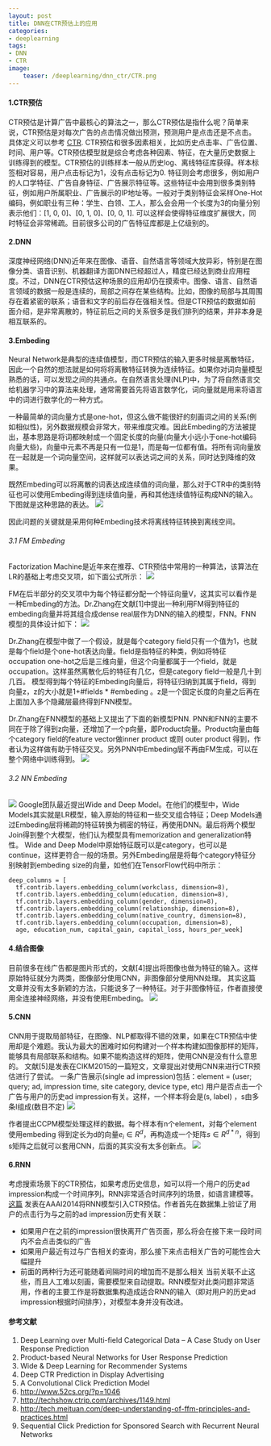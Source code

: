 ```yaml
---
layout: post
title: DNN在CTR预估上的应用
categories:
- deeplearning
tags:
- DNN
- CTR
image:
    teaser: /deeplearning/dnn_ctr/CTR.png
---
```


#### 1.CTR预估
CTR预估是计算广告中最核心的算法之一，那么CTR预估是指什么呢？简单来说，CTR预估是对每次广告的点击情况做出预测，预测用户是点击还是不点击。具体定义可以参考 [CTR](https://en.wikipedia.org/wiki/Click-through_rate). CTR预估和很多因素相关，比如历史点击率、广告位置、时间、用户等。CTR预估模型就是综合考虑各种因素、特征，在大量历史数据上训练得到的模型。CTR预估的训练样本一般从历史log、离线特征库获得。样本标签相对容易，用户点击标记为1，没有点击标记为0. 特征则会考虑很多，例如用户的人口学特征、广告自身特征、广告展示特征等。这些特征中会用到很多类别特征，例如用户所属职业、广告展示的IP地址等。一般对于类别特征会采样One-Hot编码，例如职业有三种：学生、白领、工人，那么会会用一个长度为3的向量分别表示他们：[1, 0, 0]、[0, 1, 0]、[0, 0, 1]. 可以这样会使得特征维度扩展很大，同时特征会非常稀疏。目前很多公司的广告特征库都是上亿级别的。


#### 2.DNN
深度神经网络(DNN)近年来在图像、语音、自然语言等领域大放异彩，特别是在图像分类、语音识别、机器翻译方面DNN已经超过人，精度已经达到商业应用程度。不过，DNN在CTR预估这种场景的应用却仍在摸索中。图像、语言、自然语言领域的数据一般是连续的，局部之间存在某些结构。比如，图像的局部与其周围存在着紧密的联系；语音和文字的前后存在强相关性。但是CTR预估的数据如前面介绍，是非常离散的，特征前后之间的关系很多是我们排列的结果，并非本身是相互联系的。

#### 3.Embeding
Neural Network是典型的连续值模型，而CTR预估的输入更多时候是离散特征，因此一个自然的想法就是如何将将离散特征转换为连续特征。如果你对词向量模型熟悉的话，可以发现之间的共通点。在自然语言处理(NLP)中，为了将自然语言交给机器学习中的算法来处理，通常需要首先将语言数学化，词向量就是用来将语言中的词进行数学化的一种方式。

一种最简单的词向量方式是one-hot，但这么做不能很好的刻画词之间的关系(例如相似性)，另外数据规模会非常大，带来维度灾难。因此Embeding的方法被提出，基本思路是将词都映射成一个固定长度的向量(向量大小远小于one-hot编码向量大些)，向量中元素不再是只有一位是1，而是每一位都有值。将所有词向量放在一起就是一个词向量空间，这样就可以表达词之间的关系，同时达到降维的效果。

既然Embeding可以将离散的词表达成连续值的词向量，那么对于CTR中的类别特征也可以使用Embeding得到连续值向量，再和其他连续值特征构成NN的输入。下图就是这种思路的表达。
![](/images/deeplearning/dnn_ctr/embeding.png)


因此问题的关键就是采用何种Embeding技术将离线特征转换到离线空间。

###### 3.1 FM Embeding
Factorization Machine是近年来在推荐、CTR预估中常用的一种算法，该算法在LR的基础上考虑交叉项，如下面公式所示：
![](/images/deeplearning/dnn_ctr/fm.png)


FM在后半部分的交叉项中为每个特征都分配一个特征向量V，这其实可以看作是一种Embeding的方法。Dr.Zhang在文献[1]中提出一种利用FM得到特征的embeding向量并将其组合成dense real层作为DNN的输入的模型，FNN。FNN模型的具体设计如下：
![](/images/deeplearning/dnn_ctr/fnn.png)

Dr.Zhang在模型中做了一个假设，就是每个category field只有一个值为1，也就是每个field是个one-hot表达向量。field是指特征的种类，例如将特征occupation one-hot之后是三维向量，但这个向量都属于一个field，就是occupation。这样虽然离散化后的特征有几亿，但是category field一般是几十到几百。
模型得到每个特征的Embeding向量后，将特征归纳到其属于field，得到向量z，z的大小就是1+#fields * #embeding 。z是一个固定长度的向量之后再在上面加入多个隐藏层最终得到FNN模型。

Dr.Zhang在FNN模型的基础上又提出了下面的新模型PNN.
PNN和FNN的主要不同在于除了得到z向量，还增加了一个p向量，即Product向量。Product向量由每个category field的feature vector做inner product 或则 outer product 得到，作者认为这样做有助于特征交叉。另外PNN中Embeding层不再由FM生成，可以在整个网络中训练得到。
![](/images/deeplearning/dnn_ctr/pnn.png)

###### 3.2 NN Embeding
![](/images/deeplearning/dnn_ctr/wide&deep.png)
Google团队最近提出Wide and Deep Model。在他们的模型中，Wide Models其实就是LR模型，输入原始的特征和一些交叉组合特征；Deep Models通过Embeding层将稀疏的特征转换为稠密的特征，再使用DNN。最后将两个模型Join得到整个大模型，他们认为模型具有memorization and generalization特性。
Wide and Deep Model中原始特征既可以是category，也可以是continue，这样更符合一般的场景。另外Embeding层是将每个category特征分别映射到embeding size的向量，如他们在TensorFlow代码中所示：
```
deep_columns = [
  tf.contrib.layers.embedding_column(workclass, dimension=8),
  tf.contrib.layers.embedding_column(education, dimension=8),
  tf.contrib.layers.embedding_column(gender, dimension=8),
  tf.contrib.layers.embedding_column(relationship, dimension=8),
  tf.contrib.layers.embedding_column(native_country, dimension=8),
  tf.contrib.layers.embedding_column(occupation, dimension=8),
  age, education_num, capital_gain, capital_loss, hours_per_week]
```

#### 4.结合图像
目前很多在线广告都是图片形式的，文献[4]提出将图像也做为特征的输入。这样原始特征就分为两类，图像部分使用CNN，非图像部分使用NN处理。
其实这篇文章并没有太多新颖的方法，只能说多了一种特征。对于非图像特征，作者直接使用全连接神经网络，并没有使用Embeding。
![](/images/deeplearning/dnn_ctr/conv_ctr.png)

#### 5.CNN
CNN用于提取局部特征，在图像、NLP都取得不错的效果，如果在CTR预估中使用却是个难题。我认为最大的困难时如何构建对一个样本构建如图像那样的矩阵，能够具有局部联系和结构。如果不能构造这样的矩阵，使用CNN是没有什么意思的。
文献[5]是发表在CIKM2015的一篇短文，文章提出对使用CNN来进行CTR预估进行了尝试。
一条广告展示(single ad impression)包括：element = (user; query; ad, impression time, site category, device type, etc)
用户是否点击一个广告与用户的历史ad impression有关。这样，一个样本将会是(s, label) ，s由多条l组成(数目不定)
![](/images/deeplearning/dnn_ctr/s_matrix.png)

作者提出CCPM模型处理这样的数据。每个样本有n个element，对每个element使用embeding 得到定长为d的向量$e_i\in R^d$，再构造成一个矩阵$s\in R^{d* n}$，得到s矩阵之后就可以套用CNN，后面的其实没有太多创新点。
![](/images/deeplearning/dnn_ctr/ccpm.png)


#### 6.RNN
考虑搜索场景下的CTR预估，如果考虑历史信息，如可以将一个用户的历史ad impression构成一个时间序列。RNN非常适合时间序列的场景，如语言建模等。[这篇](http://dl.acm.org/citation.cfm?id=2893873.2894086) 发表在AAAI2014将RNN模型引入CTR预估。作者首先在数据集上验证了用户的点击行为与之前的ad impression历史有关联：
* 如果用户在之前的impression很快离开广告页面，那么将会在接下来一段时间内不会点击类似的广告
* 如果用户最近有过与广告相关的查询，那么接下来点击相关广告的可能性会大幅提升
* 前面的两种行为还可能随着间隔时间的增加而不是那么相关
当前关联不止这些，而且人工难以刻画，需要模型来自动提取。RNN模型对此类问题非常适用，作者的主要工作是将数据集构造成适合RNN的输入（即对用户的历史ad impression根据时间排序），对模型本身并没有改进。
 
#### 参考文献
1. Deep Learning over Multi-field Categorical Data – A Case Study on User Response Prediction
2. Product-based Neural Networks for User Response Prediction
3. Wide & Deep Learning for Recommender Systems 
4. Deep CTR Prediction in Display Advertising
5. A Convolutional Click Prediction Model
6. http://www.52cs.org/?p=1046
7. http://techshow.ctrip.com/archives/1149.html
8. http://tech.meituan.com/deep-understanding-of-ffm-principles-and-practices.html 
9. Sequential Click Prediction for Sponsored Search with Recurrent Neural Networks








